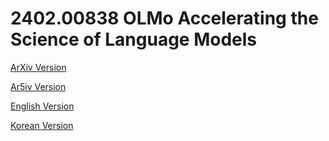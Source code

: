 # 2402.00838 OLMo Accelerating the Science of Language Models

[ArXiv Version](https://arxiv.org/abs/2402.00838)

[Ar5iv Version](https://ar5iv.org/abs/2402.00838)

[English Version](https://raw.githack.com/kh-kim/arxiv-translator/master/papers/2402.00838/paper.en.html)

[Korean Version](https://raw.githack.com/kh-kim/arxiv-translator/master/papers/2402.00838/paper.ko.html)